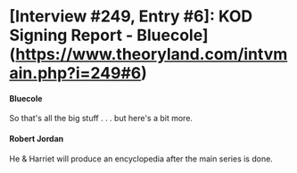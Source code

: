 # [Interview #249, Entry #6]: KOD Signing Report - Bluecole](https://www.theoryland.com/intvmain.php?i=249#6)

#### Bluecole

So that's all the big stuff . . . but here's a bit more.

#### Robert Jordan

He & Harriet will produce an encyclopedia after the main series is done.

